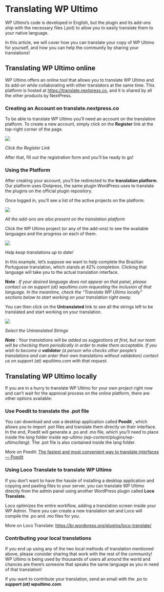 # Translating WP Ultimo

WP Ultimo’s code is developed in English, but the plugin and its add-ons ship with the necessary files (.pot) to allow you to easily translate them to your native language.

In this article, we will cover how you can translate your copy of WP Ultimo for yourself, and how you can help the community by sharing your translations!

## Translating WP Ultimo online

WP Ultimo offers an online tool that allows you to translate WP Ultimo and its add-on while collaborating with other translators at the same time. This platform is hosted at <https://translate.nextpress.co>, and it is shared by all the other products by NextPress.

### Creating an Account on translate.nextpress.co

To be able to translate WP Ultimo you’ll need an account on the translation platform. To create a new account, simply click on the **Register** link at the top-right corner of the page.

[![](assets/images/716c3f30.png)](assets/images/placeholder.svg)

_Click the Register Link_

After that, fill out the registration form and you’ll be ready to go!

### Using the Platform

After creating your account, you’ll be redirected to the **translation platform**. Our platform uses Glotpress, the same plugin WordPress uses to translate the plugins on the official plugin repository.

Once logged in, you’ll see a list of the active projects on the platform:

[![](assets/images/00af4bca.png)](assets/images/placeholder.svg)

_All the add-ons are also present on the translation platform_

Click the WP Ultimo project (or any of the add-ons) to see the available languages and the progress on each of them.

[![](assets/images/24a4a464.png)](assets/images/placeholder.svg)

_Help keep translations up to date!_

In this example, let’s suppose we want to help complete the Brazilian Portuguese translation, which stands at 42% completion. Clicking that language will take you to the actual translation interface.

**Note** : _If your desired language does not appear on that panel, please contact us on support (at) wpultimo.com requesting the inclusion of that language. In the meantime, check the “Translate WP Ultimo locally” sections below to start working on your translation right away._

You can then click on the **Untranslated** link to see all the strings left to be translated and start working on your translation.

[![](assets/images/c629de63.png)](assets/images/placeholder.svg)

_Select the Untranslated Strings_

_**Note** : Your translations will be added as suggestions at first, but our team will be checking them periodically in order to make them acceptable. If you wish to become a_ _**validator**_ _(a person who checks other people’s translations and can enter their own translations without validation) contact us on support (at) wpultimo.com with that request._

## Translating WP Ultimo locally

If you are in a hurry to translate WP Ultimo for your own project right now and can’t wait for the approval process on the online platform, there are other options available:

### Use Poedit to translate the .pot file

You can download and use a desktop application called **Poedit** , which allows you to import .pot files and translate them directly on their interface. In the end, Poedit will generate a .po and .mo file, which you’ll need to place inside the _lang_ folder inside _wp-ultimo (wp-content/plugins/wp-ultimo/lang)_. The .pot file is also contained inside the lang folder.

More on Poedit: [The fastest and most convenient way to translate interfaces — Poedit](https://poedit.net)

### Using Loco Translate to translate WP Ultimo

If you don’t want to have the hassle of installing a desktop application and copying and pasting files to your server, you can translate WP Ultimo directly from the admin panel using another WordPress plugin called **Loco Translate**.

Loco optimizes the entire workflow, adding a translation screen inside your WP Admin. There you can create a new translation set and Loco will compile the .po and .mo files for you.

More on Loco Translate: <https://br.wordpress.org/plugins/loco-translate/>

### Contributing your local translations

If you end up using any of the two local methods of translation mentioned above, please consider sharing that work with the rest of the community! WP Ultimo is being used by thousands of users all around the world and chances are there’s someone that speaks the same language as you in need of that translation!

If you want to contribute your translation, send an email with the .po to _**support (at) wpultimo.com**_.

